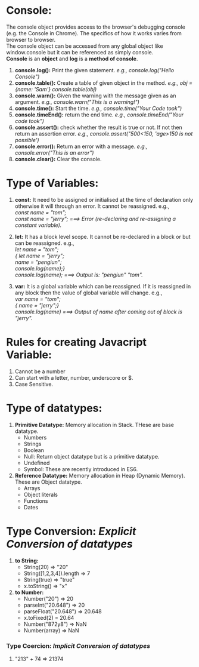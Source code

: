 # Console: 
The console object provides access to the browser's debugging console (e.g. the Console in Chrome). The specifics of how it works varies from browser to browser. <br>
The console object can be accessed from any global object like window.console but it can be referenced as simply console.<br>
**Console** is an **object** and **log** is a **method of console**. <br>

1. **console.log():** Print the given statement. *e.g., console.log("Hello Console")*<br>
2. **console.table():** Create a table of given object in the method. *e.g., obj = {name: 'Sam'} console.table(obj)*<br>
3. **console.warn():** Given the warning with the message given as an argument. *e.g., console.warn("This is a warning!")*<br>
4. **console.time():** Start the time. *e.g., console.time("Your Code took")*<br>
5. **console.timeEnd():** return the end time. *e.g., console.timeEnd("Your code took")*<br>
6. **console.assert():** check whether the result is true or not. If not then return an assertion error. *e.g., console.assert("500<150, 'age>150 is not possible')*<br>
7. **console.error():** Return an error with a message. *e.g., console.error("This is an error")*<br>
8. **console.clear():** Clear the console.<br>

# Type of Variables:
1. **const:** It need to be assigned or initialised at the time of declaration only otherwise it will through an error. It cannot be reassigned. e.g., <br>
*const name = "tom"; <br>
const name = "jerry"; ===> Error (re-declaring and re-assigning a constant variable).*

2. **let:** It has a block level scope. It cannot be re-declared in a block or but can be reassigned. e.g., <br>
*let name = "tom"; <br>
{ let name = "jerry";<br>
 name = "pengiun"; <br>
 console.log(name);}<br>
 console.log(name); ===> Output is:  "pengiun" "tom".*

3. **var:** It is a global variable which can be reassigned. If it is reassigned in any block then the value of global variable will change. e.g.,<br>
 *var name = "tom"; <br>
 { name = "jerry";} <br>
 console.log(name) ===> Output of name after coming out of block is "jerry".*

# Rules for creating Javacript Variable:
1. Cannot be a number
2. Can start with a letter, number, underscore or $.
3. Case Sensitive. 

# Type of datatypes:
1. **Primitive Datatype:** Memory allocation in Stack. THese are base datatype.
    - Numbers
    - Strings
    - Boolean
    - Null: Return object datatype but is a primitive datatype.
    - Undefined
    - Symbol: These are recently introduced in ES6.
2. **Reference Datatype:** Memory allocation in Heap (Dynamic Memory). These are Object datatype.
    - Arrays
    - Object literals
    - Functions
    - Dates

# Type Conversion: *Explicit Conversion of datatypes* 
1. **to String:**
    - String(20) => "20"
    - String([1,2,3,4]).length => 7
    - String(true) => "true"
    - x.toString() => "x"
2. **to Number:**
    - Number("20") => 20
    - parseInt("20.648") => 20
    - parseFloat("20.648") => 20.648
    - x.toFixed(2) = 20.64
    - Number("872y8") => NaN
    - Number(array) => NaN

### Type Coercion: *Implicit Conversion of datatypes* 
1. "213" + 74 => 21374

# 
